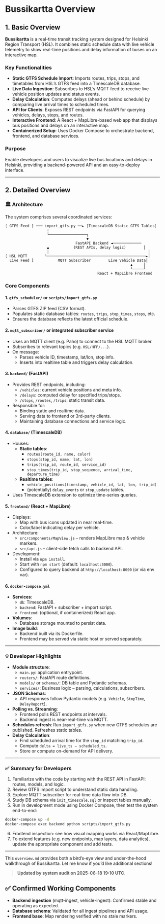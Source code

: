 # Bussikartta Overview

## 1. Basic Overview

**Bussikartta** is a real-time transit tracking system designed for Helsinki Region Transport (HSL). It combines static schedule data with live vehicle telemetry to show real-time positions and delay information of buses on an interactive map.

### Key Functionalities

- **Static GTFS Schedule Import**: Imports routes, trips, stops, and timetables from HSL’s GTFS feed into a TimescaleDB database.
- **Live Data Ingestion**: Subscribes to HSL’s MQTT feed to receive live vehicle position updates and status events.
- **Delay Calculation**: Computes delays (ahead or behind schedule) by comparing live arrival times to scheduled times.
- **API for Clients**: Exposes REST endpoints via FastAPI for querying vehicles, delays, stops, and routes.
- **Interactive Frontend**: A React + MapLibre-based web app that displays bus positions and delays on an interactive map.
- **Containerized Setup**: Uses Docker Compose to orchestrate backend, frontend, and database services.

### Purpose

Enable developers and users to visualize live bus locations and delays in Helsinki, providing a backend-powered API and an easy-to-deploy interface.

---

## 2. Detailed Overview

### 🏛 Architecture

The system comprises several coordinated services:

```
[ GTFS Feed ] ─── import_gtfs.py ──► [TimescaleDB Static GTFS Tables]
                   ↑
                   └─────────────────┐
                                     ▼
                                FastAPI Backend ◄─────────────
                   ▲           (REST APIs, delay logic)        │
                   │                                             │
[ HSL MQTT        └─────────────────────────────────────────────►│
  Live Feed ]           MQTT Subscriber        Live Vehicle Data│
                                                         ▲     │
                                                         └─────┘
                                          React + MapLibre Frontend
```

### Core Components

#### 1. `gtfs_scheduler/` or `scripts/import_gtfs.py`
- Parses GTFS ZIP feed (CSV format).
- Populates static database tables: `routes`, `trips`, `stop_times`, `stops`, etc.
- Ensures the database reflects the latest official schedule.

#### 2. `mqtt_subscriber/` or integrated subscriber service
- Uses an MQTT client (e.g. Paho) to connect to the HSL MQTT broker.
- Subscribes to relevant topics (e.g. `HSL/HFP/...`).
- On message:
  - Parses vehicle ID, timestamp, lat/lon, stop info.
  - Inserts into realtime table and triggers delay calculation.

#### 3. `backend/` (FastAPI)
- Provides REST endpoints, including:
  - `/vehicles`: current vehicle positions and meta info.
  - `/delays`: computed delay for specified trips/stops.
  - `/stops`, `/routes`, `/trips`: static transit data.
- Responsible for:
  - Binding static and realtime data.
  - Serving data to frontend or 3rd-party clients.
  - Maintaining database connections and service logic.

#### 4. `database/` (TimescaleDB)
- Houses:
  - **Static tables**:
    - `routes(route_id, name, color)`
    - `stops(stop_id, name, lat, lon)`
    - `trips(trip_id, route_id, service_id)`
    - `stop_times(trip_id, stop_sequence, arrival_time, departure_time)`
  - **Realtime tables**:
    - `vehicle_positions(timestamp, vehicle_id, lat, lon, trip_id)`
    - (potentially) `delay_events` or `stop_update` tables.
- Uses TimescaleDB extension to optimize time-series queries.

#### 5. `frontend/` (React + MapLibre)
- Displays:
  - Map with bus icons updated in near real-time.
  - Color/label indicating delay per vehicle.
- Architecture:
  - `src/components/MapView.js` – renders MapLibre map & vehicle markers.
  - `src/api.js` – client-side fetch calls to backend API.
- Development:
  - Install via `npm install`.
  - Start with `npm start` (default: `localhost:3000`).
  - Configured to query backend at `http://localhost:8000` (or via env var).

#### 6. `docker-compose.yml`
- **Services**:
  - `db`: TimescaleDB.
  - `backend`: FastAPI + subscriber + import script.
  - `frontend`: (optional, if containerized) React app.
- **Volumes**:
  - Database storage mounted to persist data.
- **Image build**:
  - Backend built via its Dockerfile.
  - Frontend may be served via static host or served separately.

---

### 💡 Developer Highlights

- **Module structure**:
  - `main.py`: application entrypoint.
  - `routers/`: FastAPI route definitions.
  - `models/` or `schemas/`: DB table and Pydantic schemas.
  - `services/`: Business logic – parsing, calculations, subscribers.
- **JSON Schemas**:
  - API responses follow Pydantic models (e.g. `Vehicle`, `StopTime`, `DelayReport`).
- **Polling vs. Streaming**:
  - Frontend polls REST endpoints at intervals.
  - Backend ingest is near-real-time via MQTT.
- **Schedules refresh**:
  Run `import_gtfs.py` when new GTFS schedules are published. Refreshes static tables.
- **Delay Calculation**:
  - Find scheduled arrival time for the `stop_id` matching `trip_id`.
  - Compute `delta = live_ts − scheduled_ts`.
  - Store or compute on-demand for API delivery.

---

### ✅ Summary for Developers

1. Familiarize with the code by starting with the REST API in FastAPI: routes, models, and logic.
2. Review GTFS import script to understand static data handling.
3. Explore MQTT subscriber for real-time data flow into DB.
4. Study DB schema via `init_timescale.sql` or inspect tables manually.
5. Run in development mode using Docker Compose, then test the system end-to-end:

```bash
docker-compose up -d
docker-compose exec backend python scripts/import_gtfs.py
```

6. Frontend inspection: see how visual mapping works via React/MapLibre.
7. To extend features (e.g. new endpoints, map layers, data analytics), update the appropriate component and add tests.

---

This `overview.md` provides both a bird’s-eye view and under-the-hood walkthrough of Bussikartta. Let me know if you’d like additional sections!


> **Updated by system audit on 2025-06-18 19:10 UTC.**


## ✅ Confirmed Working Components

- **Backend ingestion** (mqtt-ingest, vehicle-ingest): Confirmed stable and operating as expected.
- **Database schema**: Validated for all ingest pipelines and API usage.
- **Frontend base**: Map rendering verified with no stale markers.
